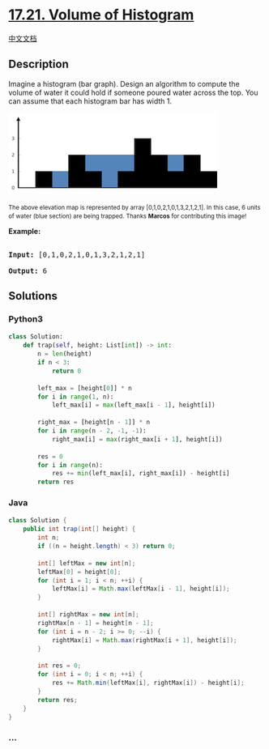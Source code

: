 # [17.21. Volume of Histogram](https://leetcode.cn/problems/volume-of-histogram-lcci)

[中文文档](/lcci/17.21.Volume%20of%20Histogram/README.md)

## Description

<p>Imagine a histogram (bar graph). Design an algorithm to compute the volume of water it could hold if someone poured water across the top. You can assume that each histogram bar has width 1.</p>

![](./images/rainwatertrap.png)

<p><small>The above elevation map is represented by array [0,1,0,2,1,0,1,3,2,1,2,1]. In this case, 6 units of water (blue section) are being trapped. Thanks <strong>Marcos</strong> for contributing this image!</small></p>

<p><strong>Example:</strong></p>

<pre>

<strong>Input:</strong> [0,1,0,2,1,0,1,3,2,1,2,1]

<strong>Output:</strong> 6</pre>

## Solutions

<!-- tabs:start -->

### **Python3**

```python
class Solution:
    def trap(self, height: List[int]) -> int:
        n = len(height)
        if n < 3:
            return 0

        left_max = [height[0]] * n
        for i in range(1, n):
            left_max[i] = max(left_max[i - 1], height[i])

        right_max = [height[n - 1]] * n
        for i in range(n - 2, -1, -1):
            right_max[i] = max(right_max[i + 1], height[i])

        res = 0
        for i in range(n):
            res += min(left_max[i], right_max[i]) - height[i]
        return res
```

### **Java**

```java
class Solution {
    public int trap(int[] height) {
        int n;
        if ((n = height.length) < 3) return 0;

        int[] leftMax = new int[n];
        leftMax[0] = height[0];
        for (int i = 1; i < n; ++i) {
            leftMax[i] = Math.max(leftMax[i - 1], height[i]);
        }

        int[] rightMax = new int[n];
        rightMax[n - 1] = height[n - 1];
        for (int i = n - 2; i >= 0; --i) {
            rightMax[i] = Math.max(rightMax[i + 1], height[i]);
        }

        int res = 0;
        for (int i = 0; i < n; ++i) {
            res += Math.min(leftMax[i], rightMax[i]) - height[i];
        }
        return res;
    }
}
```

### **...**

```

```

<!-- tabs:end -->

